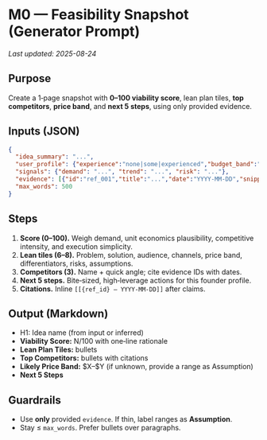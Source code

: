 # M0 — Feasibility Snapshot (Generator Prompt)
_Last updated: 2025-08-24_

## Purpose
Create a 1‑page snapshot with **0–100 viability score**, lean plan tiles, **top competitors**, **price band**, and **next 5 steps**, using only provided evidence.

## Inputs (JSON)
```json
{
  "idea_summary": "...",
  "user_profile": {"experience":"none|some|experienced","budget_band":"<5k|5k-25k|25k-100k|100k+","timeline_months":0},
  "signals": {"demand": "...", "trend": "...", "risk": "..."}, 
  "evidence": [{"id":"ref_001","title":"...","date":"YYYY-MM-DD","snippet":"...","url":"..."}, ...],
  "max_words": 500
}
```

## Steps
1. **Score (0–100).** Weigh demand, unit economics plausibility, competitive intensity, and execution simplicity.
2. **Lean tiles (6–8).** Problem, solution, audience, channels, price band, differentiators, risks, assumptions.
3. **Competitors (3).** Name + quick angle; cite evidence IDs with dates.
4. **Next 5 steps.** Bite‑sized, high‑leverage actions for this founder profile.
5. **Citations.** Inline `[[{ref_id} — YYYY‑MM‑DD]]` after claims.

## Output (Markdown)
- H1: Idea name (from input or inferred)
- **Viability Score:** N/100 with one‑line rationale
- **Lean Plan Tiles:** bullets
- **Top Competitors:** bullets with citations
- **Likely Price Band:** \$X–\$Y (if unknown, provide a range as Assumption)
- **Next 5 Steps**

## Guardrails
- Use **only** provided `evidence`. If thin, label ranges as **Assumption**.
- Stay ≤ `max_words`. Prefer bullets over paragraphs.
